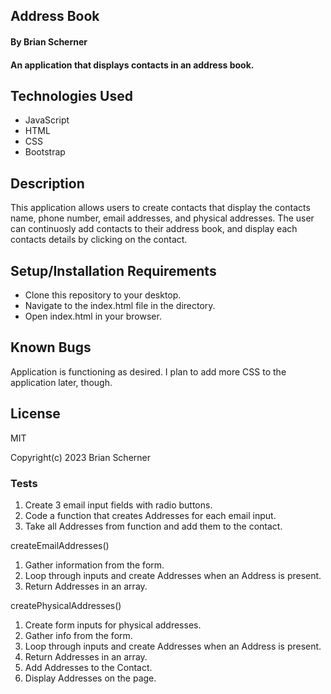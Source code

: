 ## Address Book

#### By Brian Scherner

#### An application that displays contacts in an address book.

## Technologies Used

* JavaScript
* HTML
* CSS
* Bootstrap

## Description

This application allows users to create contacts that display the contacts name, phone number, email addresses, and physical addresses. The user can continuosly add contacts to their address book, and display each contacts details by clicking on the contact.

## Setup/Installation Requirements

* Clone this repository to your desktop.
* Navigate to the index.html file in the directory.
* Open index.html in your browser.

## Known Bugs

Application is functioning as desired. I plan to add more CSS to the application later, though.

## License

MIT

Copyright(c) 2023 Brian Scherner

### Tests

1. Create 3 email input fields with radio buttons.
2. Code a function that creates Addresses for each email input.
3. Take all Addresses from function and add them to the contact.

createEmailAddresses()

1. Gather information from the form.
2. Loop through inputs and create Addresses when an Address is present.
3. Return Addresses in an array.

createPhysicalAddresses()

1. Create form inputs for physical addresses.
2. Gather info from the form.
3. Loop through inputs and create Addresses when an Address is present.
4. Return Addresses in an array.
5. Add Addresses to the Contact.
6. Display Addresses on the page.